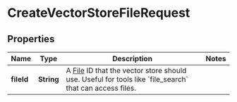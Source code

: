 

# CreateVectorStoreFileRequest


## Properties

| Name | Type | Description | Notes |
|------------ | ------------- | ------------- | -------------|
|**fileId** | **String** | A [File](/docs/api-reference/files) ID that the vector store should use. Useful for tools like &#x60;file_search&#x60; that can access files. |  |



